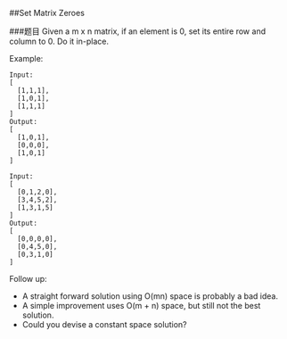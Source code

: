 ##Set Matrix Zeroes

###题目
Given a m x n matrix, if an element is 0, set its entire row and column to 0. Do it in-place.

Example:
```
Input: 
[
  [1,1,1],
  [1,0,1],
  [1,1,1]
]
Output: 
[
  [1,0,1],
  [0,0,0],
  [1,0,1]
]

Input: 
[
  [0,1,2,0],
  [3,4,5,2],
  [1,3,1,5]
]
Output: 
[
  [0,0,0,0],
  [0,4,5,0],
  [0,3,1,0]
]
```
Follow up:
* A straight forward solution using O(mn) space is probably a bad idea.
* A simple improvement uses O(m + n) space, but still not the best solution.
* Could you devise a constant space solution?